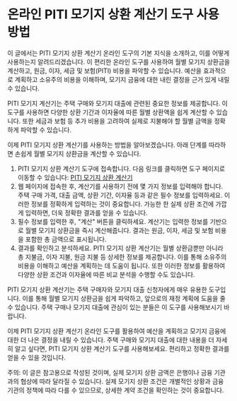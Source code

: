 온라인 PITI 모기지 상환 계산기 도구 사용 방법
============================

이 글에서는 PITI 모기지 상환 계산기 온라인 도구의 기본 지식을 소개하고, 이를 어떻게 사용하는지 알려드리겠습니다. 이 편리한 온라인 도구를 사용하여 월별 모기지 상환금을 계산하고, 원금, 이자, 세금 및 보험(PITI) 비용을 파악할 수 있습니다. 예산을 효과적으로 계획하고 소유주의 비용을 이해하며, 모기지 금융에 대한 내린 결정을 근거 있게 내릴 수 있습니다.

PITI 모기지 계산기는 주택 구매와 모기지 대출에 관련된 중요한 정보를 제공합니다. 이 도구를 사용하면 다양한 상환 기간과 이자율에 따른 월별 상환액을 쉽게 계산할 수 있습니다. 또한 세금과 보험 등 추가 비용을 고려하여 실제로 지불해야 할 월별 금액을 정확하게 파악할 수 있습니다.

이제 PITI 모기지 상환 계산기를 사용하는 방법을 알아보겠습니다. 아래 단계를 따라하면 손쉽게 월별 모기지 상환금을 계산할 수 있습니다.

1. PITI 모기지 상환 계산기 도구에 접속합니다. 다음 링크를 클릭하면 도구 페이지로 이동할 수 있습니다: [PITI 모기지 상환 계산기](https://www.onlinecalculatorsfree.com/ko/financial/piti-mortgage-payment-calculator.html)
2. 웹 페이지에 접속한 후, 계산기를 사용하기 전에 몇 가지 정보를 입력해야 합니다. 주택 구매 가격, 대출 금액, 상환 기간, 이자율 등과 같은 필수 정보를 입력하세요. 이러한 정보를 정확하게 입력하는 것이 중요합니다. 가능한 한 실제 상환 조건에 가깝게 입력하면, 더욱 정확한 결과를 얻을 수 있습니다.
3. 필수 정보를 입력한 후, "계산" 버튼을 클릭하세요. 계산기는 입력한 정보를 기반으로 월별 모기지 상환금을 즉시 계산해줍니다. 결과는 원금, 이자, 세금 및 보험 비용을 포함한 총 금액으로 표시됩니다.
4. 결과를 확인하고 분석하세요. PITI 모기지 상환 계산기는 월별 상환금뿐만 아니라 총 지불금, 이자 지불, 원금 지불 등 상세한 정보를 제공합니다. 이를 통해 소유주의 비용을 이해하고 예산을 계획하는 데 도움이 됩니다. 또한 이러한 정보를 활용하여 다양한 상환 조건과 이자율에 따른 비교 분석을 수행할 수도 있습니다.

PITI 모기지 상환 계산기는 주택 구매자와 모기지 대출 신청자에게 매우 유용한 도구입니다. 이를 통해 월별 모기지 상환금을 쉽게 파악하고, 앞으로의 재정 계획에 도움을 줄 수 있습니다. 주택 구매나 모기지 대출에 관심이 있는 분들은 이 도구를 사용해보시기 바랍니다.

이제 PITI 모기지 상환 계산기 온라인 도구를 활용하여 예산을 계획하고 모기지 금융에 대한 더 나은 결정을 내릴 수 있습니다. 주택 구매와 모기지 대출에 대한 내용을 더 자세히 알고 싶다면, PITI 모기지 상환 계산기 도구를 사용해보세요. 편리하고 정확한 결과를 얻을 수 있을 것입니다.

주의: 이 글은 참고용으로 작성된 것이며, 실제 모기지 상환 금액은 은행이나 금융 기관과의 협상에 따라 달라질 수 있습니다. 실제 모기지 상환 조건은 개별적인 상황과 금융 기관의 정책에 따라 다를 수 있으므로, 상세한 계약 조건을 확인하는 것이 중요합니다.